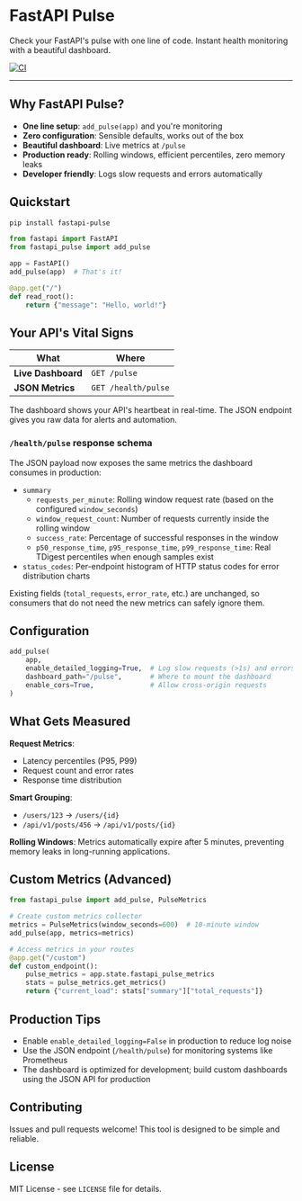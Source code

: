 # FastAPI Pulse

Check your FastAPI's pulse with one line of code. Instant health monitoring with a beautiful dashboard.

[![CI](https://github.com/parhamdavari/fastapi-pulse/actions/workflows/ci.yml/badge.svg)](https://github.com/parhamdavari/fastapi-pulse/actions/workflows/ci.yml)

---

## Why FastAPI Pulse?

- **One line setup**: `add_pulse(app)` and you're monitoring
- **Zero configuration**: Sensible defaults, works out of the box
- **Beautiful dashboard**: Live metrics at `/pulse`
- **Production ready**: Rolling windows, efficient percentiles, zero memory leaks
- **Developer friendly**: Logs slow requests and errors automatically

## Quickstart

```bash
pip install fastapi-pulse
```

```python
from fastapi import FastAPI
from fastapi_pulse import add_pulse

app = FastAPI()
add_pulse(app)  # That's it!

@app.get("/")
def read_root():
    return {"message": "Hello, world!"}
```

## Your API's Vital Signs

| What                    | Where                |
|------------------------|----------------------|
| **Live Dashboard**   | `GET /pulse`         |
| **JSON Metrics**     | `GET /health/pulse`  |

The dashboard shows your API's heartbeat in real-time. The JSON endpoint gives you raw data for alerts and automation.

### `/health/pulse` response schema

The JSON payload now exposes the same metrics the dashboard consumes in production:

- `summary`
  - `requests_per_minute`: Rolling window request rate (based on the configured `window_seconds`)
  - `window_request_count`: Number of requests currently inside the rolling window
  - `success_rate`: Percentage of successful responses in the window
  - `p50_response_time`, `p95_response_time`, `p99_response_time`: Real TDigest percentiles when enough samples exist
- `status_codes`: Per-endpoint histogram of HTTP status codes for error distribution charts

Existing fields (`total_requests`, `error_rate`, etc.) are unchanged, so consumers that do not need the new metrics can safely ignore them.

## Configuration

```python
add_pulse(
    app,
    enable_detailed_logging=True,  # Log slow requests (>1s) and errors
    dashboard_path="/pulse",       # Where to mount the dashboard
    enable_cors=True,              # Allow cross-origin requests
)
```

## What Gets Measured

**Request Metrics**:

- Latency percentiles (P95, P99)
- Request count and error rates
- Response time distribution

**Smart Grouping**:

- `/users/123` → `/users/{id}`
- `/api/v1/posts/456` → `/api/v1/posts/{id}`

**Rolling Windows**: Metrics automatically expire after 5 minutes, preventing memory leaks in long-running applications.

## Custom Metrics (Advanced)

```python
from fastapi_pulse import add_pulse, PulseMetrics

# Create custom metrics collector
metrics = PulseMetrics(window_seconds=600)  # 10-minute window
add_pulse(app, metrics=metrics)

# Access metrics in your routes
@app.get("/custom")
def custom_endpoint():
    pulse_metrics = app.state.fastapi_pulse_metrics
    stats = pulse_metrics.get_metrics()
    return {"current_load": stats["summary"]["total_requests"]}
```

## Production Tips

- Enable `enable_detailed_logging=False` in production to reduce log noise
- Use the JSON endpoint (`/health/pulse`) for monitoring systems like Prometheus
- The dashboard is optimized for development; build custom dashboards using the JSON API for production

## Contributing

Issues and pull requests welcome! This tool is designed to be simple and reliable.

## License

MIT License - see `LICENSE` file for details.
